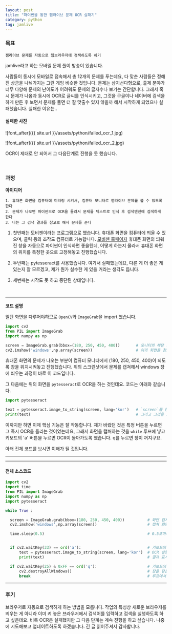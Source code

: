 ```yaml
---
layout: post
title: "파이썬을 통한 잼라이브 문제 OCR 실패기"
category: python
tag: jamlive
---
```



### 목표
```
잼라이브 문제를 자동으로 웹브라우저에 검색하도록 하기
```

jamlive라고 하는 모바일 문제 풀이 방송이 있습니다.

사람들이 동시에 모바일로 접속해서 총 12개의 문제를 푸는데요, 다 맞춘 사람들은 정해진 상금을 나눠가지는 그런 게임 비슷한 것입니다. 문제는 삼지선다형으로,
출제 분야가 너무 다양해 문제의 난이도가 어려워도 문제의 글자수나 보기는 간단합니다. 그래서 혹시 문제가 나옴과 동시에 OCR로 글씨를 인식시키고,
그것을 구글이나 네이버에 검색을 하게 만든 후 보면서 문제를 풀면 더 잘 맞출수 있지 않을까 해서 시작하게 되었으나 실패했습니다. 실패한 이유는..

#### 실패한 사진
![font_after]({{ site.url }}/assets/python/failed_ocr_1.jpg)  

![font_after]({{ site.url }}/assets/python/failed_ocr_2.jpg)


OCR이 제대로 안 되어서 그 다음단계로 진행을 못 했습니다.

<br>

### 과정

**아이디어**    
```
1. 휴대폰 화면을 컴퓨터에 미러링 시켜서, 컴퓨터 모니터로 잼라이브 문제를 볼 수 있도록 한다
2. 문제가 나오면 파이썬으로 OCR을 돌려서 문제를 텍스트로 인식 후 검색엔진에 검색하게 한다
3. 나는 그 검색 결과를 참고로 해서 문제를 푼다
```

1. 첫번째는 모비젠이라는 프로그램으로 했습니다. 휴대폰 화면을 컴퓨터에 띄울 수 있으며, 클릭 등의 조작도 컴퓨터로 가능합니다. [모비젠 홈페이지](https://www.mobizen.com/?locale=kr)
  휴대폰 화면의 띄워진 창을 자동으로 파이썬이 인식하면 좋을텐데, 어떻게 하는지 몰라서 휴대폰 화면의 위치를 특정한 곳으로 고정해놓고 진행했습니다.

2. 두번째는 pytesseract를 사용했습니다. 여기서 실패했는데요, 다른 게 더 좋은 게 있는지 잘 모르겠고, 제가 뭔가 실수한 게 있을 거라는 생각도 듭니다.

3. 세번째는 시작도 못 하고 중단된 상태입니다.  

<br>

___  



**코드 설명**

일단 화면을 다루어야하므로 `OpenCV`와 `ImageGrab`을 import 했습니다.


  ```python
import cv2
from PIL import ImageGrab
import numpy as np

screen = ImageGrab.grab(bbox=(180, 250, 450, 400))       # 모니터의 해당 좌표를 캡쳐
cv2.imshow('windows',np.array(screen))                   # 위의 화면을 창으로 띄움
  ```


휴대폰 화면의 문제가 나오는 부분이 컴퓨터 모니터에서 (180, 250, 450, 400)이 되도록 창을 위치시켜놓고 진행했습니다.
위의 스크린샷에서 문제를 캡쳐해서 windows 창에 띄우는 과정이 바로 이 코드입니다.


그 다음에는 위의 화면을 `pytesseract`로 OCR을 하는 것인데요. 코드는 아래와 같습니다.

  ```python
  import pytesseract

text = pytesseract.image_to_string(screen, lang='kor')   # `screen`를 한국어 OCR을 돌림
print(text)                                              # 그리고 그것을 프린트
```


이까지만 하면 이제 핵심 기능은 잘 작동합니다. 제가 바랐던 것은 특정 버튼을 누르면 그 즉시 OCR을 돌리는 것이었는데요, 그래서 화면을 캡처하는 것을 `while` 루프에 넣고 키보드의 'a' 버튼을 누르면 OCR이 돌아가도록 했습니다. q를 누르면 창이 꺼지구요.  

아래 전체 코드를 보시면 이해가 될 것입니다.
<br>

___
___

#### 전체 소스코드


  ```python
import cv2
import time
from PIL import ImageGrab
import numpy as np
import pytesseract

while True :                                                    

    screen = ImageGrab.grab(bbox=(180, 250, 450, 400))          # 화면 캡처
    cv2.imshow('windows',np.array(screen))                      # 캡쳐 화면 표시

    time.sleep(0.5)                                             # 0.5초마다 화면 갱신


    if cv2.waitKey(33) == ord('a'):                             # 키보드의 a를 누르면
        text = pytesseract.image_to_string(screen, lang='kor')  # OCR 실행
        print(text)                                             # 결과 표시

    if cv2.waitKey(25) & 0xFF == ord('q'):                      # 키보드의 q를 누르면
        cv2.destroyAllWindows()                                 # 창을 닫는다
        break                                                   # 루프에서 나감


  ```

___

### 후기
 브라우저로 자동으로 검색하게 하는 방법을 모릅니다. 작업의 특성상 새로운 브라우저를 띄우는 게 아니라 이미 켜 놓은 브라우저에서 검색어를 입력하고 검색을 실행하도록 하고 싶은데요. 비록 OCR은 실패했지만 그 다음 단계는 계속 진행을 하고 싶습니다. 나중에 시도해보고 업데이트하도록 하겠습니다. 긴 글 읽어주셔서 감사합니다.
